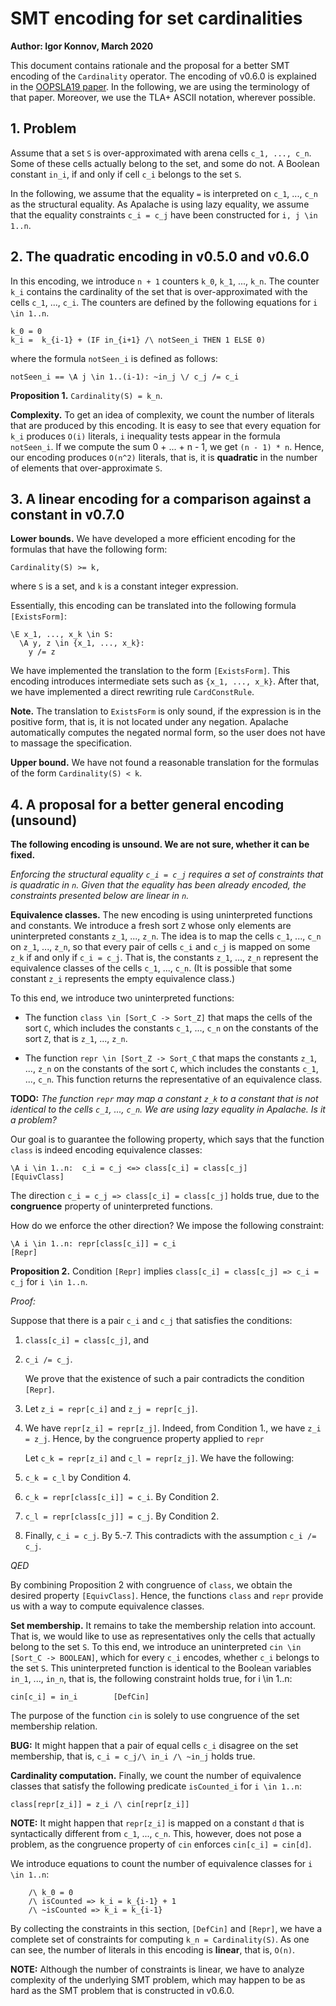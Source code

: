 # SMT encoding for set cardinalities

**Author: Igor Konnov, March 2020**

This document contains rationale and the proposal for a better SMT encoding of
the `Cardinality` operator. The encoding of v0.6.0 is explained in the
[OOPSLA19 paper](https://dl.acm.org/doi/10.1145/3360549).  In the following, we
are using the terminology of that paper. Moreover, we use the TLA+ ASCII
notation, wherever possible.

## 1. Problem

Assume that a set `S` is over-approximated with arena cells `c_1, ..., c_n`.
Some of these cells actually belong to the set, and some do not. A Boolean
constant `in_i`, if and only if cell `c_i` belongs to the set `S`.

In the following, we assume that the equality `=` is interpreted on `c_1`, ...,
`c_n` as the structural equality. As Apalache is using lazy equality, we assume
that the equality constraints `c_i = c_j` have been constructed for `i, j \in
1..n`.

## 2. The quadratic encoding in v0.5.0 and v0.6.0

In this encoding, we introduce `n + 1` counters `k_0`, `k_1`, ..., `k_n`. The
counter `k_i` contains the cardinality of the set that is over-approximated
with the cells `c_1`, ..., `c_i`. The counters are defined by the following
equations for `i \in 1..n`.

```tla
k_0 = 0
k_i =  k_{i-1} + (IF in_{i+1} /\ notSeen_i THEN 1 ELSE 0)
```

where the formula `notSeen_i` is defined as follows:

```tla
notSeen_i == \A j \in 1..(i-1): ~in_j \/ c_j /= c_i
```

**Proposition 1.** `Cardinality(S) = k_n`.

**Complexity.** To get an idea of complexity, we count the number of literals
that are produced by this encoding. It is easy to see that every equation for
`k_i` produces `O(i)` literals, `i` inequality tests appear in the formula
`notSeen_i`. If we compute the sum 0 + ... + n - 1, we get `(n - 1) * n`.
Hence, our encoding produces `O(n^2)` literals, that is, it is **quadratic** in
the number of elements that over-approximate `S`.

## 3. A linear encoding for a comparison against a constant in v0.7.0

**Lower bounds.** We have developed a more efficient encoding for the formulas
that have the following form:

```tla
Cardinality(S) >= k,
```

where `S` is a set, and `k` is a constant integer expression.

Essentially, this encoding can be translated into the following formula
`[ExistsForm]`:

```tla
\E x_1, ..., x_k \in S:
  \A y, z \in {x_1, ..., x_k}:
    y /= z
```

We have implemented the translation to the form `[ExistsForm]`. This encoding
introduces intermediate sets such as `{x_1, ..., x_k}`. After that, we have
implemented a direct rewriting rule `CardConstRule`.

**Note.** The translation to `ExistsForm` is only sound, if the expression is
in the positive form, that is, it is not located under any negation. Apalache
automatically computes the negated normal form, so the user does not have to
massage the specification.


**Upper bound.** We have not found a reasonable translation for the formulas of
the form `Cardinality(S) < k`.


## 4. A proposal for a better general encoding (unsound)

**The following encoding is unsound. We are not sure, whether it can be fixed.**

*Enforcing the structural equality `c_i = c_j` requires a set of constraints
that is quadratic in `n`. Given that the equality has been already encoded,
the constraints presented below are linear in `n`.*

**Equivalence classes.**
The new encoding is using uninterpreted functions and constants. We introduce a
fresh sort `Z` whose only elements are uninterpreted constants `z_1`, ...,
`z_n`.  The idea is to map the cells `c_1`, ..., `c_n` on `z_1`, ..., `z_n`, so
that every pair of cells `c_i` and `c_j` is mapped on some `z_k` if and only if
`c_i = c_j`. That is, the constants `z_1`, ..., `z_n` represent the equivalence
classes of the cells `c_1`, ..., `c_n`. (It is possible that some constant `z_i`
represents the empty equivalence class.)

To this end, we introduce two uninterpreted functions:

 - The function `class \in [Sort_C -> Sort_Z]` that maps the cells of the sort
   `C`, which includes the constants `c_1`, ..., `c_n` on the constants of the
   sort `Z`, that is `z_1`, ..., `z_n`.

 - The function `repr \in [Sort_Z -> Sort_C` that maps the constants `z_1`,
   ..., `z_n` on the constants of the sort `C`, which includes the constants
   `c_1`, ..., `c_n`.  This function returns the representative of an
   equivalence class.

**TODO:** *The function `repr` may map a constant `z_k` to a constant that is
not identical to the cells `c_1`, ..., `c_n`. We are using lazy equality in
Apalache. Is it a problem?*

Our goal is to guarantee the following property, which says that the function
`class` is indeed encoding equivalence classes:

```tla
\A i \in 1..n:  c_i = c_j <=> class[c_i] = class[c_j]                   [EquivClass]
```

The direction `c_i = c_j => class[c_i] = class[c_j]` holds true, due to the
**congruence** property of uninterpreted functions.

How do we enforce the other direction? We impose the following constraint:

```tla
\A i \in 1..n: repr[class[c_i]] = c_i                                   [Repr]
```

**Proposition 2.** Condition `[Repr]` implies `class[c_i] = class[c_j] => c_i = c_j`
for `i \in 1..n`.

*Proof:*

Suppose that there is a pair `c_i` and `c_j` that satisfies the conditions:

1. `class[c_i] = class[c_j]`, and

2. `c_i /= c_j`.

    We prove that the existence of such a pair contradicts the condition `[Repr]`.

3. Let `z_i = repr[c_i]` and `z_j = repr[c_j]`.

4. We have `repr[z_i] = repr[z_j]`. Indeed, from Condition 1., we have `z_i = z_j`.
    Hence, by the congruence property applied to `repr`

    Let `c_k = repr[z_i]` and `c_l = repr[z_j]`. We have the following:

5. `c_k = c_l` by Condition 4.

6. `c_k = repr[class[c_i]] = c_i`. By Condition 2.

7. `c_l = repr[class[c_j]] = c_j`. By Condition 2.

8. Finally, `c_i = c_j`. By 5.-7. This contradicts with the assumption `c_i /= c_j`.

*QED*

By combining Proposition 2 with congruence of `class`, we obtain the desired
property `[EquivClass]`. Hence, the functions `class` and `repr` provide us
with a way to compute equivalence classes.

**Set membership.** It remains to take the membership relation into account.
That is, we would like to use as representatives only the cells that actually
belong to the set `S`. To this end, we introduce an uninterpreted `cin \in [Sort_C
-> BOOLEAN]`, which for every `c_i` encodes, whether `c_i`
belongs to the set `S`. This uninterpreted function is identical to the Boolean
variables `in_1`, ..., `in_n`, that is, the following constraint holds true,
for i \in 1..n:

```tla
cin[c_i] = in_i        [DefCin]
```

The purpose of the function `cin` is solely to use congruence of the set
membership relation.

**BUG:** It might happen that a pair of equal cells `c_i` disagree
on the set membership, that is, `c_i = c_j/\ in_i /\ ~in_j` holds true.

**Cardinality computation.**  Finally, we count the number of equivalence
classes that satisfy the following predicate `isCounted_i` for `i \in 1..n`:

```tla
class[repr[z_i]] = z_i /\ cin[repr[z_i]]
```

**NOTE:** It might happen that `repr[z_i]` is mapped on a constant `d` that is
syntactically different from `c_1`, ..., `c_n`. This, however, does not pose
a problem, as the congruence property of `cin` enforces `cin[c_i] = cin[d]`.

We introduce equations to count the number of equivalence classes for `i \in 1..n`:

```tla
    /\ k_0 = 0
    /\ isCounted => k_i = k_{i-1} + 1
    /\ ~isCounted => k_i = k_{i-1}
```

By collecting the constraints in this section, `[DefCin]` and `[Repr]`, we have
a complete set of constraints for computing `k_n = Cardinality(S)`. As one can
see, the number of literals in this encoding is **linear**, that is, `O(n)`.

**NOTE:** Although the number of constraints is linear, we have to analyze complexity
of the underlying SMT problem, which may happen to be as hard as the SMT problem
that is constructed in v0.6.0.

